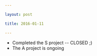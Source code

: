 ```yaml
---

layout: post

title: 2016-01-11

---
```



-   Completed the S project -- CLOSED ;)
-   The A project is ongoing

